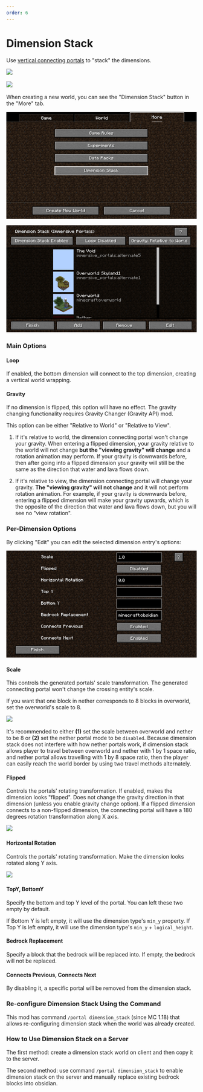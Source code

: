 ```yaml
---
order: 6
---
```




# Dimension Stack

Use [vertical connecting portals](./Portals#vertical-dimension-connecting-portal) to "stack" the dimensions.



![](https://i.loli.net/2021/11/20/aui8vcNer9hAmgJ.png)

![](https://i.loli.net/2021/11/20/r7sUyN6Azm4qiaF.png)



When creating a new world, you can see the "Dimension Stack" button in the "More" tab.

![](./dim_stack_button_1_19_4.png)

![](./dim_stack_gui.png)



### Main Options

#### Loop

If enabled, the bottom dimension will connect to the top dimension, creating a vertical world wrapping.

#### Gravity

If no dimension is flipped, this option will have no effect. The gravity changing functionality requires Gravity Changer (Gravity API) mod.

This option can be either "Relative to World" or "Relative to View".

1. If it's relative to world, the dimension connecting portal won't change your gravity. When entering a flipped dimension, your gravity relative to the world will not change **but the "viewing gravity" will change** and a rotation animation may perform. If your gravity is downwards before, then after going into a flipped dimension your gravity will still be the same as the direction that water and lava flows down.

2. If it's relative to view, the dimension connecting portal will change your gravity. **The "viewing gravity" will not change** and it will not perform rotation animation. For example, if your gravity is downwards before, entering a flipped dimension will make your gravity upwards, which is the opposite of the direction that water and lava flows down, but you will see no "view rotation".

### Per-Dimension Options

By clicking "Edit" you can edit the selected dimension entry's options:

![2023-03-28_21.35.27](./dim_stack_edit.png)



#### Scale

This controls the generated portals' scale transformation. The generated connecting portal won't change the crossing entity's scale.

If you want that one block in nether corresponds to 8 blocks in overworld, set the overworld's scale to 8.

![](https://i.loli.net/2021/11/20/ywnkEq6F4pQS7Ha.png)

It's recommended to either **(1)** set the scale between overworld and nether to be 8 or **(2)** set the nether portal mode to be `disabled`. Because dimension stack does not interfere with how nether portals work, if dimension stack allows player to travel between overworld and nether with 1 by 1 space ratio, and nether portal allows travelling with 1 by 8 space ratio, then the player can easily reach the world border by using two travel methods alternately.

#### Flipped

Controls the portals' rotating transformation. If enabled, makes the dimension looks "flipped". Does not change the gravity direction in that dimension (unless you enable gravity change option). If a flipped dimension connects to a non-flipped dimension, the connecting portal will have a 180 degrees rotation transformation along X axis.

![](https://i.loli.net/2021/11/20/pXxmBnrQd2CbVIE.png)

#### Horizontal Rotation

Controls the portals' rotating transformation. Make the dimension looks rotated along Y axis.

![](https://i.loli.net/2021/11/20/Fnv4GOCW8A3wiJM.png)

#### TopY, BottomY

Specify the bottom and top Y level of the portal. You can left these two empty by default.

If Bottom Y is left empty, it will use the dimension type's `min_y` property. If Top Y is left empty, it will use the dimension type's `min_y` + `logical_height`.

#### Bedrock Replacement

Specify a block that the bedrock will be replaced into. If empty, the bedrock will not be replaced.

#### Connects Previous, Connects Next

By disabling it, a specific portal will be removed from the dimension stack.

### Re-configure Dimension Stack Using the Command

This mod has command `/portal dimension_stack` (since MC 1.18) that allows re-configuring dimension stack when the world was already created.

### How to Use Dimension Stack on a Server

The first method: create a dimension stack world on client and then copy it to the server.

The second method: use command `/portal dimension_stack` to enable dimension stack on the server and manually replace existing bedrock blocks into obsidian.



